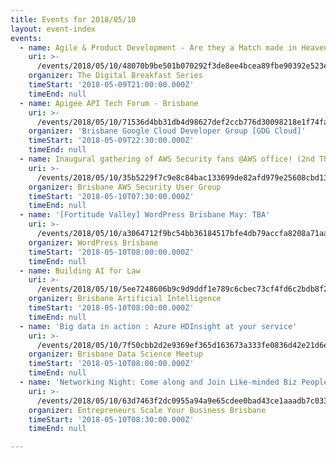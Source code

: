 ```yaml
---
title: Events for 2018/05/10
layout: event-index
events:
  - name: Agile & Product Development - Are they a Match made in Heaven?
    uri: >-
      /events/2018/05/10/48070b9be501b070292f3de8ee4bcea89fbe90392e523eeda3028ce0ebff8df0
    organizer: The Digital Breakfast Series
    timeStart: '2018-05-09T21:00:00.000Z'
    timeEnd: null
  - name: Apigee API Tech Forum - Brisbane
    uri: >-
      /events/2018/05/10/71536d4bb31db4d98627def2ccb776d30098218e1f74fa838aae2bd096993345
    organizer: 'Brisbane Google Cloud Developer Group [GDG Cloud]'
    timeStart: '2018-05-09T22:30:00.000Z'
    timeEnd: null
  - name: Inaugural gathering of AWS Security fans @AWS office! (2nd Thursday)
    uri: >-
      /events/2018/05/10/35b5229f7c9e8c84bac133699de82afd979e25608cbd1330012283479b487e55
    organizer: Brisbane AWS Security User Group
    timeStart: '2018-05-10T07:30:00.000Z'
    timeEnd: null
  - name: '[Fortitude Valley] WordPress Brisbane May: TBA'
    uri: >-
      /events/2018/05/10/a3064712f9bc54bb36184517bfe4db79accfa8208a71aab0cddc4b415002559c
    organizer: WordPress Brisbane
    timeStart: '2018-05-10T08:00:00.000Z'
    timeEnd: null
  - name: Building AI for Law
    uri: >-
      /events/2018/05/10/5ee7248606b9c9d9ddf1e789c6cbec73cf4fd6c2bdb8f2d152406b43d9331240
    organizer: Brisbane Artificial Intelligence
    timeStart: '2018-05-10T08:00:00.000Z'
    timeEnd: null
  - name: 'Big data in action : Azure HDInsight at your service'
    uri: >-
      /events/2018/05/10/7f50cbb2d2e9369ef365d163673a333fe0836d42e21d6e0278b4ff357aa85bcd
    organizer: Brisbane Data Science Meetup
    timeStart: '2018-05-10T08:00:00.000Z'
    timeEnd: null
  - name: 'Networking Night: Come along and Join Like-minded Biz People!!'
    uri: >-
      /events/2018/05/10/63d7463f2dc0955a94a9e65cdee0bad43ce1aaadb7c0338e8a531132e5cbf78d
    organizer: Entrepreneurs Scale Your Business Brisbane
    timeStart: '2018-05-10T08:30:00.000Z'
    timeEnd: null

---
```

